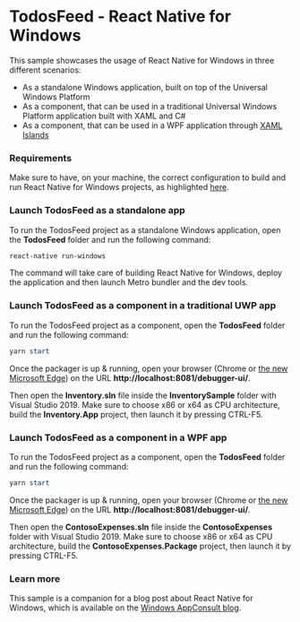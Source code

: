 ﻿# TodosFeed - React Native for Windows
This sample showcases the usage of React Native for Windows in three different scenarios:

- As a standalone Windows application, built on top of the Universal Windows Platform
- As a component, that can be used in a traditional Universal Windows Platform application built with XAML and C#
- As a component, that can be used in a WPF application through [XAML Islands](https://docs.microsoft.com/en-us/windows/apps/desktop/modernize/xaml-islands)

### Requirements
Make sure to have, on your machine, the correct configuration to build and run React Native for Windows projects, as highlighted [here](https://github.com/microsoft/react-native-windows/blob/master/vnext/docs/GettingStarted.md).

### Launch TodosFeed as a standalone app
To run the TodosFeed project as a standalone Windows application, open the **TodosFeed** folder and run the following command:

```powershell
react-native run-windows
```

The command will take care of building React Native for Windows, deploy the application and then launch Metro bundler and the dev tools.

### Launch TodosFeed as a component in a traditional UWP app
To run the TodosFeed project as a component, open the **TodosFeed** folder and run the following command:

```powershell
yarn start
```

Once the packager is up & running, open your browser (Chrome or [the new Microsoft Edge](https://www.microsoftedgeinsider.com/en-us/)) on the URL **http://localhost:8081/debugger-ui/**.

Then open the **Inventory.sln** file inside the **InventorySample** folder with Visual Studio 2019. Make sure to choose x86 or x64 as CPU architecture, build the **Inventory.App** project, then launch it by pressing CTRL-F5.

### Launch TodosFeed as a component in a WPF app
To run the TodosFeed project as a component, open the **TodosFeed** folder and run the following command:

```powershell
yarn start
```

Once the packager is up & running, open your browser (Chrome or [the new Microsoft Edge](https://www.microsoftedgeinsider.com/en-us/)) on the URL **http://localhost:8081/debugger-ui/**.

Then open the **ContosoExpenses.sln** file inside the **ContosoExpenses** folder with Visual Studio 2019. Make sure to choose x86 or x64 as CPU architecture, build the **ContosoExpenses.Package** project, then launch it by pressing CTRL-F5.

### Learn more
This sample is a companion for a blog post about React Native for Windows, which is available on the [Windows AppConsult blog](https://techcommunity.microsoft.com/t5/Windows-Dev-AppConsult/Getting-started-with-React-Native-for-Windows/ba-p/912093).

 
 
